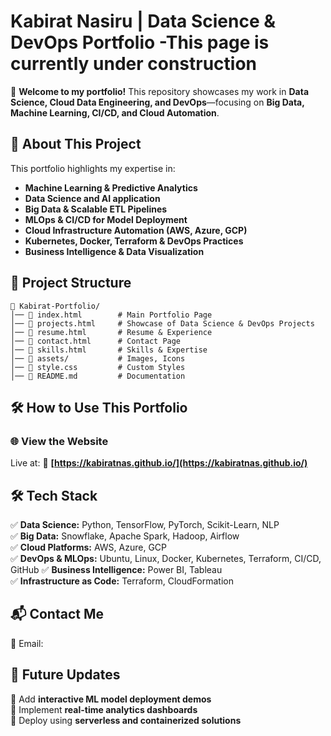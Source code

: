 # Kabirat Nasiru | Data Science & DevOps Portfolio -This page is currently under construction

🚀 **Welcome to my portfolio!** This repository showcases my work in **Data Science, Cloud Data Engineering, and DevOps**—focusing on **Big Data, Machine Learning, CI/CD, and Cloud Automation**.

## 🔹 About This Project
This portfolio highlights my expertise in:
- **Machine Learning & Predictive Analytics**
- **Data Science and AI application**
- **Big Data & Scalable ETL Pipelines**
- **MLOps & CI/CD for Model Deployment**
- **Cloud Infrastructure Automation (AWS, Azure, GCP)**
- **Kubernetes, Docker, Terraform & DevOps Practices**
- **Business Intelligence & Data Visualization**

## 📂 Project Structure
```
📂 Kabirat-Portfolio/
│── 📄 index.html        # Main Portfolio Page
│── 📄 projects.html     # Showcase of Data Science & DevOps Projects
│── 📄 resume.html       # Resume & Experience
│── 📄 contact.html      # Contact Page
│── 📄 skills.html       # Skills & Expertise
│── 📂 assets/           # Images, Icons
│── 📄 style.css         # Custom Styles
│── 📄 README.md         # Documentation
```

## 🛠️ How to Use This Portfolio
### 🌐 View the Website
Live at:
🔗 **[https://kabiratnas.github.io/](https://kabiratnas.github.io/)**

## 🛠️ Tech Stack
✅ **Data Science:** Python, TensorFlow, PyTorch, Scikit-Learn, NLP  
✅ **Big Data:** Snowflake, Apache Spark, Hadoop, Airflow  
✅ **Cloud Platforms:** AWS, Azure, GCP  
✅ **DevOps & MLOps:** Ubuntu, Linux, Docker, Kubernetes, Terraform, CI/CD, GitHub 
✅ **Business Intelligence:** Power BI, Tableau  
✅ **Infrastructure as Code:** Terraform, CloudFormation  

## 📬 Contact Me
📧 Email: 


## 🎯 Future Updates
🔹 Add **interactive ML model deployment demos**  
🔹 Implement **real-time analytics dashboards**  
🔹 Deploy using **serverless and containerized solutions**  
